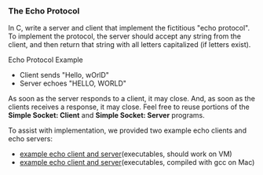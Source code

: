 ### The Echo Protocol
In C, write a server and client that implement the fictitious "echo protocol". To implement the protocol, the server should accept any string from the client, and then return that string with all letters capitalized (if letters exist).

Echo Protocol Example
- Client sends "Hello, wOrlD"
- Server echoes "HELLO, WORLD"

As soon as the server responds to a client, it may close. And, as soon as the clients receives a response, it may close. Feel free to reuse portions of the **Simple Socket: Client** and **Simple Socket: Server** programs.

To assist with implementation, we provided two example echo clients and echo servers:

- [example echo client and server](https://s3.amazonaws.com/content.udacity-data.com/courses/ud923/resources/ud923-ps1-the-echo-protocol-exe-linux.zip)(executables, should work on VM)
- [example echo client and server](https://s3.amazonaws.com/content.udacity-data.com/courses/ud923/resources/ud923-ps1-the-echo-protocol-exe.zip)(executables, compiled with gcc on Mac)